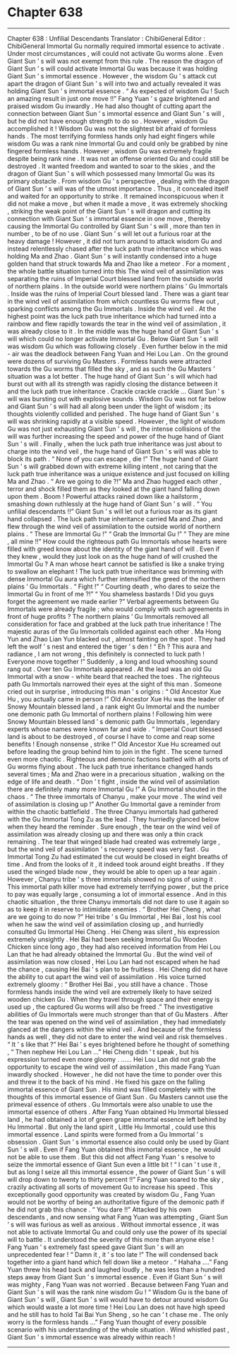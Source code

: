 
# Chapter 638


---

Chapter 638 : Unfilial Descendants
Translator :
ChibiGeneral
Editor :
ChibiGeneral
Immortal Gu normally required immortal essence to activate . Under most circumstances , will could not activate Gu worms alone . Even Giant Sun ’ s will was not exempt from this rule .
The reason the dragon of Giant Sun ’ s will could activate Immortal Gu was because it was holding Giant Sun ’ s immortal essence .
However , the wisdom Gu ’ s attack cut apart the dragon of Giant Sun ’ s will into two and actually revealed it was holding Giant Sun ’ s immortal essence .
“ As expected of wisdom Gu ! Such an amazing result in just one move !!” Fang Yuan ’ s gaze brightened and praised wisdom Gu inwardly .
He had also thought of cutting apart the connection between Giant Sun ’ s immortal essence and Giant Sun ’ s will , but he did not have enough strength to do so .
However , wisdom Gu accomplished it !
Wisdom Gu was not the slightest bit afraid of formless hands . The most terrifying formless hands only had eight fingers while wisdom Gu was a rank nine Immortal Gu and could only be grabbed by nine fingered formless hands .
However , wisdom Gu was extremely fragile despite being rank nine . It was not an offense oriented Gu and could still be destroyed .
It wanted freedom and wanted to soar to the skies , and the dragon of Giant Sun ’ s will which possessed many Immortal Gu was its primary obstacle .
From wisdom Gu ’ s perspective , dealing with the dragon of Giant Sun ’ s will was of the utmost importance .
Thus , it concealed itself and waited for an opportunity to strike . It remained inconspicuous when it did not make a move , but when it made a move , it was extremely shocking , striking the weak point of the Giant Sun ’ s will dragon and cutting its connection with Giant Sun ’ s immortal essence in one move , thereby causing the Immortal Gu controlled by Giant Sun ’ s will , more than ten in number , to be of no use .
Giant Sun ’ s will let out a furious roar at the heavy damage !
However , it did not turn around to attack wisdom Gu and instead relentlessly chased after the luck path true inheritance which was holding Ma and Zhao .
Giant Sun ’ s will instantly condensed into a huge golden hand that struck towards Ma and Zhao like a meteor .
For a moment , the whole battle situation turned into this
The wind veil of assimilation was separating the ruins of Imperial Court blessed land from the outside world of northern plains .
In the outside world were northern plains ’ Gu Immortals .
Inside was the ruins of Imperial Court blessed land .
There was a giant tear in the wind veil of assimilation from which countless Gu worms flew out , sparking conflicts among the Gu Immortals .
Inside the wind veil .
At the highest point was the luck path true inheritance which had turned into a rainbow and flew rapidly towards the tear in the wind veil of assimilation , it was already close to it .
In the middle was the huge hand of Giant Sun ’ s will which could no longer activate Immortal Gu .
Below Giant Sun ’ s will was wisdom Gu which was following closely .
Even further below in the mid - air was the deadlock between Fang Yuan and Hei Lou Lan .
On the ground were dozens of surviving Gu Masters . Formless hands were attracted towards the Gu worms that filled the sky , and as such the Gu Masters ’ situation was a lot better .
The huge hand of Giant Sun ’ s will which had burst out with all its strength was rapidly closing the distance between it and the luck path true inheritance .
Crackle crackle crackle …
Giant Sun ’ s will was bursting out with explosive sounds .
Wisdom Gu was not far below and Giant Sun ’ s will had all along been under the light of wisdom ; its thoughts violently collided and perished .
The huge hand of Giant Sun ’ s will was shrinking rapidly at a visible speed .
However , the light of wisdom Gu was not just exhausting Giant Sun ’ s will , the intense collisions of the will was further increasing the speed and power of the huge hand of Giant Sun ’ s will .
Finally , when the luck path true inheritance was just about to charge into the wind veil , the huge hand of Giant Sun ’ s will was able to block its path .
“ None of you can escape , die !” The huge hand of Giant Sun ’ s will grabbed down with extreme killing intent , not caring that the luck path true inheritance was a unique existence and just focused on killing Ma and Zhao .
“ Are we going to die ?!” Ma and Zhao hugged each other , terror and shock filled them as they looked at the giant hand falling down upon them .
Boom !
Powerful attacks rained down like a hailstorm , smashing down ruthlessly at the huge hand of Giant Sun ’ s will .
“ You unfilial descendants !!” Giant Sun ’ s will let out a furious roar as its giant hand collapsed .
The luck path true inheritance carried Ma and Zhao , and flew through the wind veil of assimilation to the outside world of northern plains .
“ These are Immortal Gu !”
“ Grab the Immortal Gu !”
“ They are mine , all mine !!”
How could the righteous path Gu Immortals whose hearts were filled with greed know about the identity of the giant hand of will . Even if they knew , would they just look on as the huge hand of will crushed the Immortal Gu ?
A man whose heart cannot be satisfied is like a snake trying to swallow an elephant !
The luck path true inheritance was brimming with dense Immortal Gu aura which further intensified the greed of the northern plains ’ Gu Immortals .
“ Fight !”
“ Courting death , who dares to seize the Immortal Gu in front of me ?!”
“ You shameless bastards ! Did you guys forget the agreement we made earlier ?”
Verbal agreements between Gu Immortals were already fragile ; who would comply with such agreements in front of huge profits ?
The northern plains ’ Gu Immortals removed all consideration for face and grabbed at the luck path true inheritance !
The majestic auras of the Gu Immortals collided against each other .
Ma Hong Yun and Zhao Lian Yun blacked out , almost fainting on the spot .
They had left the wolf ’ s nest and entered the tiger ’ s den !
“ Eh ? This aura and radiance , I am not wrong , this definitely is connected to luck path ! Everyone move together !” Suddenly , a long and loud whooshing sound rang out .
Over ten Gu Immortals appeared .
At the lead was an old Gu Immortal with a snow - white beard that reached the toes .
The righteous path Gu Immortals narrowed their eyes at the sight of this man . Someone cried out in surprise , introducing this man ’ s origins : “ Old Ancestor Xue Hu , you actually came in person !”
Old Ancestor Xue Hu was the leader of Snowy Mountain blessed land , a rank eight Gu Immortal and the number one demonic path Gu Immortal of northern plains !
Following him were Snowy Mountain blessed land ’ s demonic path Gu Immortals , legendary experts whose names were known far and wide .
“ Imperial Court blessed land is about to be destroyed , of course I have to come and reap some benefits ! Enough nonsense , strike !” Old Ancestor Xue Hu screamed out before leading the group behind him to join in the fight .
The scene turned even more chaotic .
Righteous and demonic factions battled with all sorts of Gu worms flying about . The luck path true inheritance changed hands several times ; Ma and Zhao were in a precarious situation , walking on the edge of life and death .
“ Don ’ t fight , inside the wind veil of assimilation there are definitely many more Immortal Gu !” A Gu Immortal shouted in the chaos .
“ The three immortals of Chanyu , make your move . The wind veil of assimilation is closing up !” Another Gu Immortal gave a reminder from within the chaotic battlefield .
The three Chanyu immortals had gathered with the Gu Immortal Tong Zu as the lead . They hurriedly glanced below when they heard the reminder .
Sure enough , the tear on the wind veil of assimilation was already closing up and there was only a thin crack remaining .
The tear that winged blade had created was extremely large , but the wind veil of assimilation ’ s recovery speed was very fast .
Gu Immortal Tong Zu had estimated the cut would be closed in eight breaths of time . And from the looks of it , it indeed took around eight breaths .
If they used the winged blade now , they would be able to open up a tear again . However , Chanyu tribe ’ s three immortals showed no signs of using it .
This immortal path killer move had extremely terrifying power , but the price to pay was equally large , consuming a lot of immortal essence . And in this chaotic situation , the three Chanyu immortals did not dare to use it again so as to keep it in reserve to intimidate enemies .
“ Brother Hei Cheng , what are we going to do now ?” Hei tribe ’ s Gu Immortal , Hei Bai , lost his cool when he saw the wind veil of assimilation closing up , and hurriedly consulted Gu Immortal Hei Cheng .
Hei Cheng was silent , his expression extremely unsightly .
Hei Bai had been seeking Immortal Gu Wooden Chicken since long ago , they had also received information from Hei Lou Lan that he had already obtained the Immortal Gu . But the wind veil of assimilation was now closed , Hei Lou Lan had not escaped when he had the chance , causing Hei Bai ’ s plan to be fruitless .
Hei Cheng did not have the ability to cut apart the wind veil of assimilation .
His voice turned extremely gloomy : “ Brother Hei Bai , you still have a chance . Those formless hands inside the wind veil are extremely likely to have seized wooden chicken Gu . When they travel through space and their energy is used up , the captured Gu worms will also be freed .”
The investigative abilities of Gu Immortals were much stronger than that of Gu Masters .
After the tear was opened on the wind veil of assimilation , they had immediately glanced at the dangers within the wind veil . And because of the formless hands as well , they did not dare to enter the wind veil and risk themselves .
“ It ’ s like that ?” Hei Bai ’ s eyes brightened before he thought of something , “ Then nephew Hei Lou Lan …”
Hei Cheng didn ’ t speak , but his expression turned even more gloomy .
……
Hei Lou Lan did not grab the opportunity to escape the wind veil of assimilation , this made Fang Yuan inwardly shocked .
However , he did not have the time to ponder over this and threw it to the back of his mind .
He fixed his gaze on the falling immortal essence of Giant Sun .
His mind was filled completely with the thoughts of this immortal essence of Giant Sun .
Gu Masters cannot use the primeval essence of others . Gu Immortals were also unable to use the immortal essence of others .
After Fang Yuan obtained Hu Immortal blessed land , he had obtained a lot of green grape immortal essence left behind by Hu Immortal . But only the land spirit , Little Hu Immortal , could use this immortal essence .
Land spirits were formed from a Gu Immortal ’ s obsession . Giant Sun ’ s immortal essence also could only be used by Giant Sun ’ s will . Even if Fang Yuan obtained this immortal essence , he would not be able to use them .
But this did not affect Fang Yuan ’ s resolve to seize the immortal essence of Giant Sun even a little bit !
“ I can ’ t use it , but as long I seize all this immortal essence , the power of Giant Sun ’ s will will drop down to twenty to thirty percent !!” Fang Yuan soared to the sky , crazily activating all sorts of movement Gu to increase his speed .
This exceptionally good opportunity was created by wisdom Gu , Fang Yuan would not be worthy of being an authoritative figure of the demonic path if he did not grab this chance .
“ You dare !!” Attacked by his own descendants , and now sensing what Fang Yuan was attempting , Giant Sun ’ s will was furious as well as anxious .
Without immortal essence , it was not able to activate Immortal Gu and could only use the power of its special will to battle .
It understood the severity of this more than anyone else !
Fang Yuan ’ s extremely fast speed gave Giant Sun ’ s will an unprecedented fear !
“ Damn it , it ’ s too late !” The will condensed back together into a giant hand which fell down like a meteor .
“ Hahaha ….” Fang Yuan threw his head back and laughed loudly , he was less than a hundred steps away from Giant Sun ’ s immortal essence .
Even if Giant Sun ’ s will was mighty , Fang Yuan was not worried .
Because between Fang Yuan and Giant Sun ’ s will was the rank nine wisdom Gu !
“ Wisdom Gu is the bane of Giant Sun ’ s will , Giant Sun ’ s will would have to detour around wisdom Gu which would waste a lot more time ! Hei Lou Lan does not have high speed and he still has to hold Tai Bai Yun Sheng , so he can ’ t chase me . The only worry is the formless hands …”
Fang Yuan thought of every possible scenario with his understanding of the whole situation .
Wind whistled past , Giant Sun ’ s immortal essence was already within reach !

---

